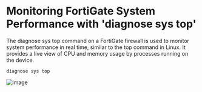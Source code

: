 # Monitoring FortiGate System Performance with 'diagnose sys top'
The diagnose sys top command on a FortiGate firewall is used to monitor system performance in real time, similar to the top command in Linux. It provides a live view of CPU and memory usage by processes running on the device.

```shell
diagnose sys top
```

![image](https://github.com/user-attachments/assets/a2392b28-3905-445b-828a-bcfe808e6270)
